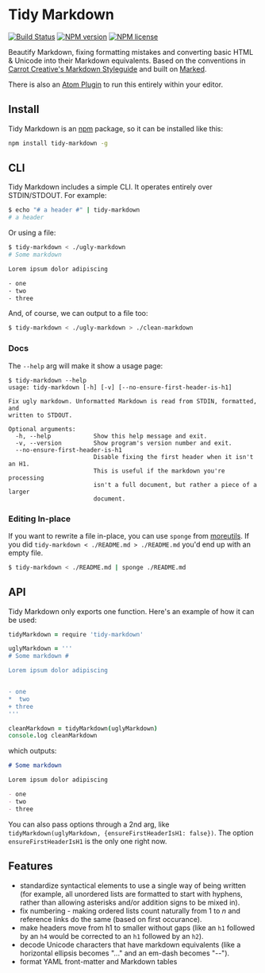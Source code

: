 # Tidy Markdown

[![Build Status](http://img.shields.io/travis/slang800/tidy-markdown.svg?style=flat-square)](https://travis-ci.org/slang800/tidy-markdown) [![NPM version](http://img.shields.io/npm/v/tidy-markdown.svg?style=flat-square)](https://www.npmjs.org/package/tidy-markdown) [![NPM license](http://img.shields.io/npm/l/tidy-markdown.svg?style=flat-square)](https://www.npmjs.org/package/tidy-markdown)

Beautify Markdown, fixing formatting mistakes and converting basic HTML & Unicode into their Markdown equivalents. Based on the conventions in [Carrot Creative's Markdown Styleguide](https://github.com/carrot/markdown-styleguide) and built on [Marked](https://github.com/chjj/marked).

There is also an [Atom Plugin](https://atom.io/packages/tidy-markdown) to run this entirely within your editor.

## Install

Tidy Markdown is an [npm](http://npmjs.org/package/tidy-markdown) package, so it can be installed like this:

```bash
npm install tidy-markdown -g
```

## CLI

Tidy Markdown includes a simple CLI. It operates entirely over STDIN/STDOUT. For example:

```bash
$ echo "# a header #" | tidy-markdown
# a header
```

Or using a file:

```bash
$ tidy-markdown < ./ugly-markdown
# Some markdown

Lorem ipsum dolor adipiscing

- one
- two
- three
```

And, of course, we can output to a file too:

```bash
$ tidy-markdown < ./ugly-markdown > ./clean-markdown
```

### Docs

The `--help` arg will make it show a usage page:

```
$ tidy-markdown --help
usage: tidy-markdown [-h] [-v] [--no-ensure-first-header-is-h1]

Fix ugly markdown. Unformatted Markdown is read from STDIN, formatted, and
written to STDOUT.

Optional arguments:
  -h, --help            Show this help message and exit.
  -v, --version         Show program's version number and exit.
  --no-ensure-first-header-is-h1
                        Disable fixing the first header when it isn't an H1.
                        This is useful if the markdown you're processing
                        isn't a full document, but rather a piece of a larger
                        document.
```

### Editing In-place

If you want to rewrite a file in-place, you can use `sponge` from [moreutils](https://joeyh.name/code/moreutils/). If you did `tidy-markdown < ./README.md > ./README.md` you'd end up with an empty file.

```bash
$ tidy-markdown < ./README.md | sponge ./README.md
```

## API

Tidy Markdown only exports one function. Here's an example of how it can be used:

```coffee
tidyMarkdown = require 'tidy-markdown'

uglyMarkdown = '''
# Some markdown #

Lorem ipsum dolor adipiscing


- one
*  two
+ three
'''

cleanMarkdown = tidyMarkdown(uglyMarkdown)
console.log cleanMarkdown
```

which outputs:

```markdown
# Some markdown

Lorem ipsum dolor adipiscing

- one
- two
- three
```

You can also pass options through a 2nd arg, like `tidyMarkdown(uglyMarkdown, {ensureFirstHeaderIsH1: false})`. The option `ensureFirstHeaderIsH1` is the only one right now.

## Features

- standardize syntactical elements to use a single way of being written (for example, all unordered lists are formatted to start with hyphens, rather than allowing asterisks and/or addition signs to be mixed in).
- fix numbering - making ordered lists count naturally from 1 to _n_ and reference links do the same (based on first occurance).
- make headers move from h1 to smaller without gaps (like an `h1` followed by an `h4` would be corrected to an `h1` followed by an `h2`).
- decode Unicode characters that have markdown equivalents (like a horizontal ellipsis becomes "..." and an em-dash becomes "--").
- format YAML front-matter and Markdown tables
